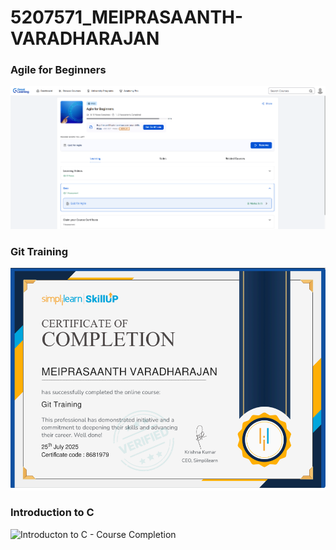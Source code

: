 # 5207571\_MEIPRASAANTH-VARADHARAJAN


### Agile for Beginners
![Agile for Beginners - Course Completion](SDLC/Agile_for_Beginners.png)

### Git Training
![Git Training - Course Completion](Git/Git-Training_by_Simplelearn.png)

### Introduction to C
![Introducton to C - Course Completion](C%20Programming/Introduction_to_C.png)



